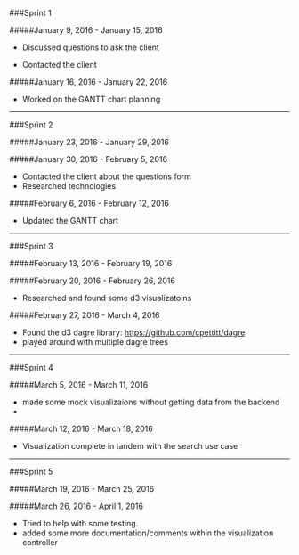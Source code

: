 ###Sprint 1

#####January 9, 2016 - January 15, 2016
* Discussed questions to ask the client
- Contacted the client

#####January 16, 2016 - January 22, 2016
* Worked on the GANTT chart planning

---

###Sprint 2

#####January 23, 2016 - January 29, 2016

#####January 30, 2016 - February 5, 2016
- Contacted the client about the questions form
- Researched technologies

#####February 6, 2016 - February 12, 2016
* Updated the GANTT chart


---

###Sprint 3

#####February 13, 2016 - February 19, 2016

#####February 20, 2016 - February 26, 2016
* Researched and found some d3 visualizatoins

#####February 27, 2016 - March 4, 2016
* Found the d3 dagre library: https://github.com/cpettitt/dagre
* played around with multiple dagre trees

---

###Sprint 4

#####March 5, 2016 - March 11, 2016
- made some mock visualizaions without getting data from the backend
- 
#####March 12, 2016 - March 18, 2016
* Visualization complete in tandem with the search use case

---

###Sprint 5

#####March 19, 2016 - March 25, 2016

#####March 26, 2016 - April 1, 2016
* Tried to help with some testing.
* added some more documentation/comments within the visualization controller
